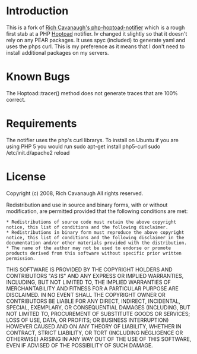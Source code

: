 # Introduction

This is a fork of [Rich Cavanaugh's php-hoptoad-notifier](http://github.com/rich/php-hoptoad-notifier/tree/master) which is a rough first stab at a PHP [Hoptoad](http://hoptoadapp.com) notifier. Iv changed it slightly so that it doesn't rely on any PEAR packages. It uses spyc (included) to generate yaml and uses the phps curl. This is my preference as it means that I don't need to install additional packages on my servers.

# Known Bugs

The Hoptoad::tracer() method does not generate traces that are 100% correct.

# Requirements

The notifier uses the php's curl librarys. To install on Ubuntu if you are using PHP 5 you would run
	sudo apt-get install php5-curl
	sudo /etc/init.d/apache2 reload

    
# License

Copyright (c) 2008, Rich Cavanaugh
All rights reserved.

Redistribution and use in source and binary forms, with or without modification, are permitted provided that the following conditions are met:

    * Redistributions of source code must retain the above copyright notice, this list of conditions and the following disclaimer.
    * Redistributions in binary form must reproduce the above copyright notice, this list of conditions and the following disclaimer in the documentation and/or other materials provided with the distribution.
    * The name of the author may not be used to endorse or promote products derived from this software without specific prior written permission.

THIS SOFTWARE IS PROVIDED BY THE COPYRIGHT HOLDERS AND CONTRIBUTORS "AS IS" AND ANY EXPRESS OR IMPLIED WARRANTIES, INCLUDING, BUT NOT LIMITED TO, THE IMPLIED WARRANTIES OF MERCHANTABILITY AND FITNESS FOR A PARTICULAR PURPOSE ARE DISCLAIMED. IN NO EVENT SHALL THE COPYRIGHT OWNER OR CONTRIBUTORS BE LIABLE FOR ANY DIRECT, INDIRECT, INCIDENTAL, SPECIAL, EXEMPLARY, OR CONSEQUENTIAL DAMAGES (INCLUDING, BUT NOT LIMITED TO, PROCUREMENT OF SUBSTITUTE GOODS OR SERVICES; LOSS OF USE, DATA, OR PROFITS; OR BUSINESS INTERRUPTION) HOWEVER CAUSED AND ON ANY THEORY OF LIABILITY, WHETHER IN CONTRACT, STRICT LIABILITY, OR TORT (INCLUDING NEGLIGENCE OR OTHERWISE) ARISING IN ANY WAY OUT OF THE USE OF THIS SOFTWARE, EVEN IF ADVISED OF THE POSSIBILITY OF SUCH DAMAGE.